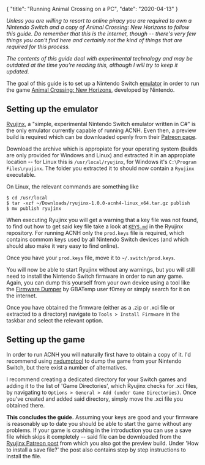 { "title": "Running Animal Crossing on a PC", "date": "2020-04-13" }

_Unless you are willing to resort to online piracy you are required to own a Nintendo Switch and a copy of Animal Crossing: New Horizons to follow this guide. Do remember that this is the internet, though -- there's very few things you can't find here and certainly not the kind of things that are required for this process._

_The contents of this guide deal with experimental technology and may be outdated at the time you're reading this, although I will try to keep it updated._

The goal of this guide is to set up a Nintendo Switch [emulator](https://en.wikipedia.org/w/index.php?title=Emulator&oldid=947215529) in order to run the game [Animal Crossing: New Horizons](https://en.wikipedia.org/w/index.php?title=Animal_Crossing:_New_Horizons&oldid=950659793), developed by Nintendo.

## Setting up the emulator

[Ryujinx](https://ryujinx.org/), a "simple, experimental Nintendo Switch emulator written in C#" is the only emulator currently capable of running ACNH. Even then, a preview build is required which can be downloaded openly from their [Patreon page](https://www.patreon.com/posts/animal-crossing-35196813).

Download the archive which is appropiate for your operating system (builds are only provided for Windows and Linux) and extracted it in an appropiate location -- for Linux this is `/usr/local/ryujinx`, for Windows it's `C:\Program Files\ryujinx`. The folder you extracted it to should now contain a `Ryujinx` executable.

On Linux, the relevant commands are something like
```
$ cd /usr/local
$ tar -xzf ~/Downloads/ryujinx-1.0.0-acnh4-linux_x64.tar.gz publish
$ mv publish ryujinx
```

When executing Ryujinx you will get a warning that a key file was not found, to find out how to get said key file take a look at [`KEYS.md`](https://github.com/Ryujinx/Ryujinx/blob/master/KEYS.md) in the Ryujinx repository. For running ACNH only the `prod.keys` file is required, which contains commom keys used by all Nintendo Switch devices (and which should also make it very easy to find online).

Once you have your `prod.keys` file, move it to `~/.switch/prod.keys`.

You will now be able to start Ryujinx without any warnings, but you will still need to install the Nintendo Switch firmware in order to run any game. Again, you can dump this yourself from your own device using a tool like the [Firmware Dumper](https://gbatemp.net/threads/firmware-dumper.522522/) by GBATemp user f0mey or simply search for it on the internet.

Once you have obtained the firmware (either as a .zip or .xci file or extracted to a directory) navigate to `Tools > Install Firmware` in the taskbar and select the relevant option.

## Setting up the game

In order to run ACNH you will naturally first have to obtain a copy of it. I'd recommend using [nxdumptool](https://github.com/DarkMatterCore/nxdumptool) to dump the game from your Nintendo Switch, but there exist a number of alternatives.

I recommend creating a dedicated directory for your Switch games and adding it to the list of 'Game Directories', which Ryujinx checks for .xci files, by navigating to `Options > General > Add (under Game Directories)`. Once you've created and added said directory, simply move the .xci file you obtained there.

__This concludes the guide.__ Assuming your keys are good and your firmware is reasonably up to date you should be able to start the game without any problems. If your game is crashing in the introduction you can use a save file which skips it completely -- said file can be downloaded from the [Ryujinx Patreon post](https://www.patreon.com/posts/animal-crossing-35196813) from which you also got the preview build. Under 'How to install a save file?' the post also contains step by step instructions to install the file.
